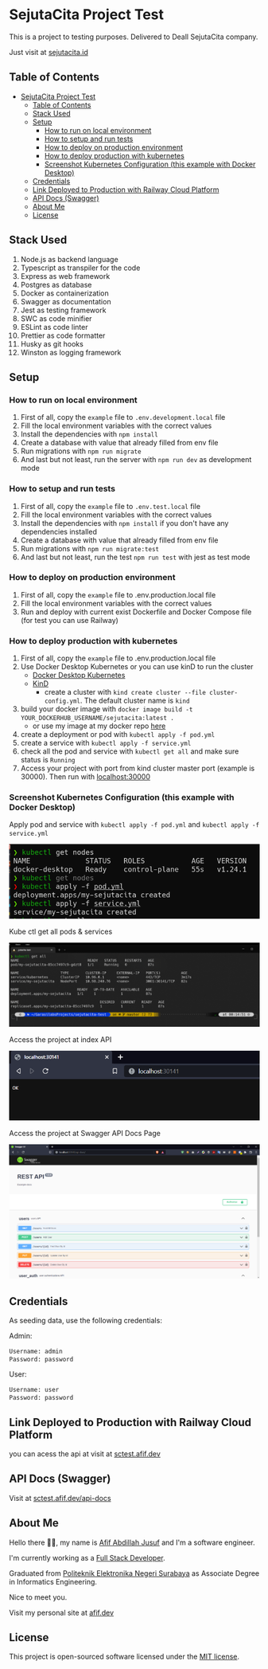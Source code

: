 # SejutaCita Project Test

This is a project to testing purposes. Delivered to Deall SejutaCita company.

Just visit at [sejutacita.id](https://sejutacita.id/)

## Table of Contents

- [SejutaCita Project Test](#sejutacita-project-test)
  - [Table of Contents](#table-of-contents)
  - [Stack Used](#stack-used)
  - [Setup](#setup)
    - [How to run on local environment](#how-to-run-on-local-environment)
    - [How to setup and run tests](#how-to-setup-and-run-tests)
    - [How to deploy on production environment](#how-to-deploy-on-production-environment)
    - [How to deploy production with kubernetes](#how-to-deploy-production-with-kubernetes)
    - [Screenshot Kubernetes Configuration (this example with Docker Desktop)](#screenshot-kubernetes-configuration-this-example-with-docker-desktop)
  - [Credentials](#credentials)
  - [Link Deployed to Production with Railway Cloud Platform](#link-deployed-to-production-with-railway-cloud-platform)
  - [API Docs (Swagger)](#api-docs-swagger)
  - [About Me](#about-me)
  - [License](#license)

## Stack Used

1. Node.js as backend language
2. Typescript as transpiler for the code
3. Express as web framework
4. Postgres as database
5. Docker as containerization
6. Swagger as documentation
7. Jest as testing framework
8. SWC as code minifier
9. ESLint as code linter
10. Prettier as code formatter
11. Husky as git hooks
12. Winston as logging framework

## Setup

### How to run on local environment

1. First of all, copy the `example` file to `.env.development.local` file
2. Fill the local environment variables with the correct values
3. Install the dependencies with `npm install`
4. Create a database with value that already filled from env file
5. Run migrations with `npm run migrate`
6. And last but not least, run the server with `npm run dev` as development mode

### How to setup and run tests

1. First of all, copy the `example` file to `.env.test.local` file
2. Fill the local environment variables with the correct values
3. Install the dependencies with `npm install` if you don't have any dependencies installed
4. Create a database with value that already filled from env file
5. Run migrations with `npm run migrate:test`
6. And last but not least, run the test `npm run test` with jest as test mode

### How to deploy on production environment

1. First of all, copy the `example` file to .env.production.local file
2. Fill the local environment variables with the correct values
3. Run and deploy with current exist Dockerfile and Docker Compose file (for test you can use Railway)

### How to deploy production with kubernetes

1. First of all, copy the `example` file to .env.production.local file
2. Use Docker Desktop Kubernetes or you can use kinD to run the cluster
   - [Docker Desktop Kubernetes](https://docs.docker.com/desktop/kubernetes/)
   - [KinD](https://kind.sigs.k8s.io/)
     - create a cluster with `kind create cluster --file cluster-config.yml`. The default cluster name is `kind`
3. build your docker image with `docker image build -t YOUR_DOCKERHUB_USERNAME/sejutacita:latest .`
   - or use my image at my docker repo [here](https://hub.docker.com/repository/docker/bungambohlah/sejutacita)
4. create a deployment or pod with `kubectl apply -f pod.yml`
5. create a service with `kubectl apply -f service.yml`
6. check all the pod and service with `kubectl get all` and make sure status is `Running`
7. Access your project with port from kind cluster master port (example is 30000). Then run with [localhost:30000](http://localhost:30000/)

### Screenshot Kubernetes Configuration (this example with Docker Desktop)

Apply pod and service with `kubectl apply -f pod.yml` and `kubectl apply -f service.yml`

![apply](https://raw.githubusercontent.com/bungambohlah/sejutacita-test/master/screenshots/apply.png)

Kube ctl get all pods & services

![kubectl_get_all](https://raw.githubusercontent.com/bungambohlah/sejutacita-test/master/screenshots/kubectl_get_all.png)

Access the project at index API

![access_pod_1](https://raw.githubusercontent.com/bungambohlah/sejutacita-test/master/screenshots/access_pod_1.png)

Access the project at Swagger API Docs Page

![access_pod_2](https://raw.githubusercontent.com/bungambohlah/sejutacita-test/master/screenshots/access_pod_2.png)

## Credentials

As seeding data, use the following credentials:

Admin:

```text
Username: admin
Password: password
```

User:

```text
Username: user
Password: password
```

## Link Deployed to Production with Railway Cloud Platform

you can acess the api at visit at [sctest.afif.dev](https://sctest.afif.dev/)

## API Docs (Swagger)

Visit at [sctest.afif.dev/api-docs](https://sctest.afif.dev/api-docs/)

## About Me

Hello there 👋🏻, my name is [Afif Abdillah Jusuf](https://github.com/bungambohlah) and I'm a software engineer.

I'm currently working as a [Full Stack Developer](https://www.linkedin.com/in/afifjusuf/).

Graduated from [Politeknik Elektronika Negeri Surabaya](https://pens.ac.id) as Associate Degree in Informatics Engineering.

Nice to meet you.

Visit my personal site at [afif.dev](https://afif.dev)

## License

This project is open-sourced software licensed under the [MIT license](https://opensource.org/licenses/MIT).
